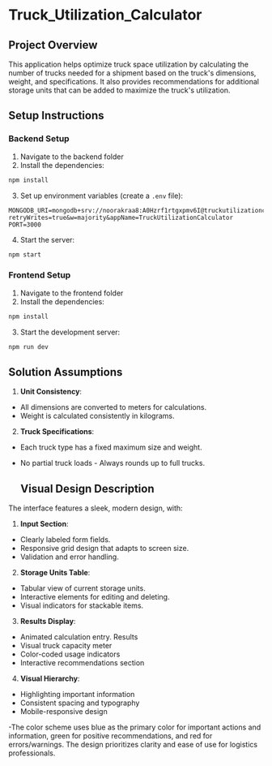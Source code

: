 # Truck_Utilization_Calculator
## Project Overview
This application helps optimize truck space utilization by calculating the number of trucks needed for a shipment based on the truck's dimensions, weight, and specifications. It also provides recommendations for additional storage units that can be added to maximize the truck's utilization.

## Setup Instructions

### Backend Setup
1. Navigate to the backend folder
2. Install the dependencies:
```bash
npm install
```
3. Set up environment variables (create a `.env` file):
```
MONGODB_URI=mongodb+srv://noorakraa8:A0Hzrf1rtgxpmv6I@truckutilizationcalcula.o2za3o2.mongodb.net/?retryWrites=true&w=majority&appName=TruckUtilizationCalculator
PORT=3000
```
4. Start the server:
```bash
npm start
```

### Frontend Setup
1. Navigate to the frontend folder
2. Install the dependencies:
```bash
npm install
```
3. Start the development server:
```bash
npm run dev
```

## Solution Assumptions

1. **Unit Consistency**:
- All dimensions are converted to meters for calculations.
- Weight is calculated consistently in kilograms.

 2. **Truck Specifications**:
- Each truck type has a fixed maximum size and weight.
- No partial truck loads - Always rounds up to full trucks.

  ## Visual Design Description

The interface features a sleek, modern design, with:

1. **Input Section**:
- Clearly labeled form fields.
- Responsive grid design that adapts to screen size.
- Validation and error handling.

2. **Storage Units Table**:
- Tabular view of current storage units.
- Interactive elements for editing and deleting.
- Visual indicators for stackable items.

3. **Results Display**:
- Animated calculation entry. Results
- Visual truck capacity meter
- Color-coded usage indicators
- Interactive recommendations section

4. **Visual Hierarchy**:
- Highlighting important information
- Consistent spacing and typography
- Mobile-responsive design

-The color scheme uses blue as the primary color for important actions and information, green for positive recommendations, and red for errors/warnings. The design prioritizes clarity and ease of use for logistics professionals.
